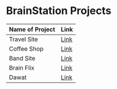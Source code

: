 # BrainStation Projects



| Name of Project             | Link                                                                |
| ----------------- | ------------------------------------------------------------------ |
| Travel Site | [Link](https://travelsiteragibs.netlify.app/) |
| Coffee Shop | [Link](https://coffeeeshopragibs.netlify.app/)  |
| Band Site | [Link](https://brandsiteragibs.netlify.app/)  |
| Brain Flix | [Link](https://ragibs-brainflix.netlify.app/)  |
| Dawat | [Link](https://react-dashboard-8dd22.web.app/)  |

